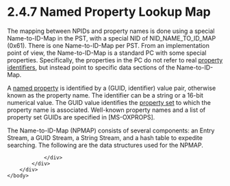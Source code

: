 <html dir="LTR" xmlns:mshelp="http://msdn.microsoft.com/mshelp" xmlns:ddue="http://ddue.schemas.microsoft.com/authoring/2003/5" xmlns:xlink="http://www.w3.org/1999/xlink" xmlns:tool="http://www.microsoft.com/tooltip">
    <head>
        <meta http-equiv="Content-Type" content="text/html; CHARSET=utf-8"></meta>
        <meta name="save" content="history"></meta>
        <title>2.4.7 Named Property Lookup Map</title>
        <xml>
            <mshelp:toctitle title="2.4.7 Named Property Lookup Map"></mshelp:toctitle>
            <mshelp:rltitle title="[MS-PST]: Named Property Lookup Map"></mshelp:rltitle>
            <mshelp:keyword index="A" term="e17e195d-0454-4b9b-b398-c9127a26a678"></mshelp:keyword>
            <mshelp:attr name="DCSext.ContentType" value="open specification"></mshelp:attr>
            <mshelp:attr name="AssetID" value="e17e195d-0454-4b9b-b398-c9127a26a678"></mshelp:attr>
            <mshelp:attr name="TopicType" value="kbRef"></mshelp:attr>
            <mshelp:attr name="DCSext.Title" value="[MS-PST]: Named Property Lookup Map" />
        </xml>
    </head>
    <body>
        <div id="header">
            <h1 class="heading">2.4.7 Named Property Lookup Map</h1>
        </div>
        <div id="mainSection">
            <div id="mainBody">
                <div id="allHistory" class="saveHistory"></div>
                <div id="sectionSection0" class="section" name="collapseableSection">
                    

<p>The mapping between NPIDs and property names is done using a
special Name-to-ID-Map in the PST, with a special NID of NID_NAME_TO_ID_MAP
(0x61). There is one Name-to-ID-Map per PST. From an implementation point of
view, the Name-to-ID-Map is a standard PC with some special properties.
Specifically, the properties in the PC do not refer to real <a href="08220cc9-69b1-4072-a2e7-2a0ff201d505.htm#gt_382ac1cd-8ff9-493a-bfec-d9ad08955707">property identifiers</a>, but
instead point to specific data sections of the Name-to-ID-Map.</p>

<p>A <a href="08220cc9-69b1-4072-a2e7-2a0ff201d505.htm#gt_e6245def-e67d-4ab2-8c7d-04863b1c1063">named
property</a> is identified by a (GUID, identifier) value pair, otherwise known
as the property name. The identifier can be a string or a 16-bit numerical
value. The GUID value identifies the <a href="08220cc9-69b1-4072-a2e7-2a0ff201d505.htm#gt_dc3c2e4a-3b46-4284-973e-cc0e362a3264">property set</a> to which the
property name is associated. Well-known property names and a list of property
set GUIDs are specified in <mshelp:link keywords="f6ab1613-aefe-447d-a49c-18217230b148" tabindex="0">[MS-OXPROPS]</mshelp:link>.</p>

<p>The Name-to-ID-Map (NPMAP) consists of several components:
an Entry Stream, a GUID Stream, a String Stream, and a hash table to expedite
searching. The following are the data structures used for the NPMAP.</p>


                </div>
            </div>
        </div>
    </body>
</html>